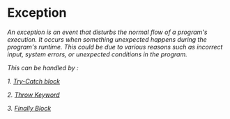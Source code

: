 # Exception 

*An exception is an event that disturbs the normal flow of a program's execution. It occurs when something unexpected happens during the program's runtime. 
This could be due to various reasons such as incorrect input, system errors, or unexpected conditions in the program.*

*This can be handled by :*

*1. [Try-Catch block ](https://github.com/ruturajjadhav07/Java/tree/main/Java%20Core/Exception%20Handling/Try%20catch)*

*2. [Throw Keyword](https://github.com/ruturajjadhav07/Java/tree/main/Java%20Core/Exception%20Handling/Throw%20Keyword)*

*3. [Finally Block](https://github.com/ruturajjadhav07/Java/tree/main/Java%20Core/Exception%20Handling/Finally%20block)*

